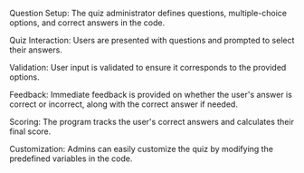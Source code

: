 Question Setup: The quiz administrator defines questions, multiple-choice options, and correct answers in the code.

Quiz Interaction: Users are presented with questions and prompted to select their answers.

Validation: User input is validated to ensure it corresponds to the provided options.

Feedback: Immediate feedback is provided on whether the user's answer is correct or incorrect, along with the correct answer if needed.

Scoring: The program tracks the user's correct answers and calculates their final score.

Customization: Admins can easily customize the quiz by modifying the predefined variables in the code.
